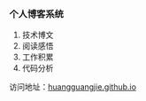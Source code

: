 ### 个人博客系统
1. 技术博文
1. 阅读感悟
1. 工作积累
1. 代码分析

访问地址：[huangguangjie.github.io](https://huangguangjie.github.io)